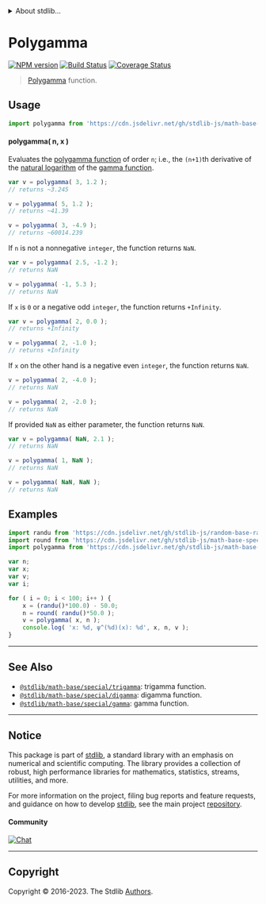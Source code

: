 <!--

@license Apache-2.0

Copyright (c) 2018 The Stdlib Authors.

Licensed under the Apache License, Version 2.0 (the "License");
you may not use this file except in compliance with the License.
You may obtain a copy of the License at

   http://www.apache.org/licenses/LICENSE-2.0

Unless required by applicable law or agreed to in writing, software
distributed under the License is distributed on an "AS IS" BASIS,
WITHOUT WARRANTIES OR CONDITIONS OF ANY KIND, either express or implied.
See the License for the specific language governing permissions and
limitations under the License.

-->


<details>
  <summary>
    About stdlib...
  </summary>
  <p>We believe in a future in which the web is a preferred environment for numerical computation. To help realize this future, we've built stdlib. stdlib is a standard library, with an emphasis on numerical and scientific computation, written in JavaScript (and C) for execution in browsers and in Node.js.</p>
  <p>The library is fully decomposable, being architected in such a way that you can swap out and mix and match APIs and functionality to cater to your exact preferences and use cases.</p>
  <p>When you use stdlib, you can be absolutely certain that you are using the most thorough, rigorous, well-written, studied, documented, tested, measured, and high-quality code out there.</p>
  <p>To join us in bringing numerical computing to the web, get started by checking us out on <a href="https://github.com/stdlib-js/stdlib">GitHub</a>, and please consider <a href="https://opencollective.com/stdlib">financially supporting stdlib</a>. We greatly appreciate your continued support!</p>
</details>

# Polygamma

[![NPM version][npm-image]][npm-url] [![Build Status][test-image]][test-url] [![Coverage Status][coverage-image]][coverage-url] <!-- [![dependencies][dependencies-image]][dependencies-url] -->

> [Polygamma][polygamma-function] function.

<section class="intro">

</section>

<!-- /.intro -->



<section class="usage">

## Usage

```javascript
import polygamma from 'https://cdn.jsdelivr.net/gh/stdlib-js/math-base-special-polygamma@deno/mod.js';
```

#### polygamma( n, x )

Evaluates the [polygamma function][polygamma-function] of order `n`; i.e., the `(n+1)`th derivative of the [natural logarithm][@stdlib/math/base/special/ln] of the [gamma function][@stdlib/math/base/special/gamma].

```javascript
var v = polygamma( 3, 1.2 );
// returns ~3.245

v = polygamma( 5, 1.2 );
// returns ~41.39

v = polygamma( 3, -4.9 );
// returns ~60014.239
```

If `n` is not a nonnegative `integer`, the function returns `NaN`.

```javascript
var v = polygamma( 2.5, -1.2 );
// returns NaN

v = polygamma( -1, 5.3 );
// returns NaN
```

If `x` is `0` or a negative odd `integer`, the function returns `+Infinity`.

```javascript
var v = polygamma( 2, 0.0 );
// returns +Infinity

v = polygamma( 2, -1.0 );
// returns +Infinity
```

If `x` on the other hand is a negative even `integer`, the function returns `NaN`.

```javascript
v = polygamma( 2, -4.0 );
// returns NaN

v = polygamma( 2, -2.0 );
// returns NaN
```

If provided `NaN` as either parameter, the function returns `NaN`.

```javascript
var v = polygamma( NaN, 2.1 );
// returns NaN

v = polygamma( 1, NaN );
// returns NaN

v = polygamma( NaN, NaN );
// returns NaN
```

</section>

<!-- /.usage -->

<section class="examples">

## Examples

<!-- eslint no-undef: "error" -->

```javascript
import randu from 'https://cdn.jsdelivr.net/gh/stdlib-js/random-base-randu@deno/mod.js';
import round from 'https://cdn.jsdelivr.net/gh/stdlib-js/math-base-special-round@deno/mod.js';
import polygamma from 'https://cdn.jsdelivr.net/gh/stdlib-js/math-base-special-polygamma@deno/mod.js';

var n;
var x;
var v;
var i;

for ( i = 0; i < 100; i++ ) {
    x = (randu()*100.0) - 50.0;
    n = round( randu()*50.0 );
    v = polygamma( x, n );
    console.log( 'x: %d, ψ^(%d)(x): %d', x, n, v );
}
```

</section>

<!-- /.examples -->

<!-- Section for related `stdlib` packages. Do not manually edit this section, as it is automatically populated. -->

<section class="related">

* * *

## See Also

-   <span class="package-name">[`@stdlib/math-base/special/trigamma`][@stdlib/math/base/special/trigamma]</span><span class="delimiter">: </span><span class="description">trigamma function.</span>
-   <span class="package-name">[`@stdlib/math-base/special/digamma`][@stdlib/math/base/special/digamma]</span><span class="delimiter">: </span><span class="description">digamma function.</span>
-   <span class="package-name">[`@stdlib/math-base/special/gamma`][@stdlib/math/base/special/gamma]</span><span class="delimiter">: </span><span class="description">gamma function.</span>

</section>

<!-- /.related -->

<!-- Section for all links. Make sure to keep an empty line after the `section` element and another before the `/section` close. -->


<section class="main-repo" >

* * *

## Notice

This package is part of [stdlib][stdlib], a standard library with an emphasis on numerical and scientific computing. The library provides a collection of robust, high performance libraries for mathematics, statistics, streams, utilities, and more.

For more information on the project, filing bug reports and feature requests, and guidance on how to develop [stdlib][stdlib], see the main project [repository][stdlib].

#### Community

[![Chat][chat-image]][chat-url]

---

## Copyright

Copyright &copy; 2016-2023. The Stdlib [Authors][stdlib-authors].

</section>

<!-- /.stdlib -->

<!-- Section for all links. Make sure to keep an empty line after the `section` element and another before the `/section` close. -->

<section class="links">

[npm-image]: http://img.shields.io/npm/v/@stdlib/math-base-special-polygamma.svg
[npm-url]: https://npmjs.org/package/@stdlib/math-base-special-polygamma

[test-image]: https://github.com/stdlib-js/math-base-special-polygamma/actions/workflows/test.yml/badge.svg?branch=main
[test-url]: https://github.com/stdlib-js/math-base-special-polygamma/actions/workflows/test.yml?query=branch:main

[coverage-image]: https://img.shields.io/codecov/c/github/stdlib-js/math-base-special-polygamma/main.svg
[coverage-url]: https://codecov.io/github/stdlib-js/math-base-special-polygamma?branch=main

<!--

[dependencies-image]: https://img.shields.io/david/stdlib-js/math-base-special-polygamma.svg
[dependencies-url]: https://david-dm.org/stdlib-js/math-base-special-polygamma/main

-->

[chat-image]: https://img.shields.io/gitter/room/stdlib-js/stdlib.svg
[chat-url]: https://app.gitter.im/#/room/#stdlib-js_stdlib:gitter.im

[stdlib]: https://github.com/stdlib-js/stdlib

[stdlib-authors]: https://github.com/stdlib-js/stdlib/graphs/contributors

[umd]: https://github.com/umdjs/umd
[es-module]: https://developer.mozilla.org/en-US/docs/Web/JavaScript/Guide/Modules

[deno-url]: https://github.com/stdlib-js/math-base-special-polygamma/tree/deno
[umd-url]: https://github.com/stdlib-js/math-base-special-polygamma/tree/umd
[esm-url]: https://github.com/stdlib-js/math-base-special-polygamma/tree/esm
[branches-url]: https://github.com/stdlib-js/math-base-special-polygamma/blob/main/branches.md

[polygamma-function]: https://en.wikipedia.org/wiki/Polygamma_function

[@stdlib/math/base/special/ln]: https://github.com/stdlib-js/math-base-special-ln/tree/deno

<!-- <related-links> -->

[@stdlib/math/base/special/trigamma]: https://github.com/stdlib-js/math-base-special-trigamma/tree/deno

[@stdlib/math/base/special/digamma]: https://github.com/stdlib-js/math-base-special-digamma/tree/deno

[@stdlib/math/base/special/gamma]: https://github.com/stdlib-js/math-base-special-gamma/tree/deno

<!-- </related-links> -->

</section>

<!-- /.links -->
